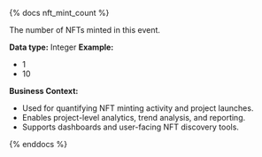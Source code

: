 {% docs nft_mint_count %}

The number of NFTs minted in this event.

**Data type:** Integer
**Example:**
- 1
- 10

**Business Context:**
- Used for quantifying NFT minting activity and project launches.
- Enables project-level analytics, trend analysis, and reporting.
- Supports dashboards and user-facing NFT discovery tools.

{% enddocs %}